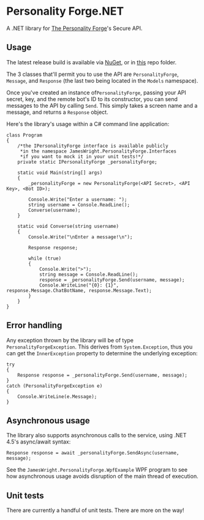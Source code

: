 # Personality Forge.NET

A .NET library for [The Personality Forge](http://www.personalityforge.com/)'s Secure API.

## Usage

The latest release build is available via [NuGet](https://www.nuget.org/packages/JamesWright.PersonalityForge/), or in [this](https://github.com/jamesseanwright/personality-forge-.net/tree/master/JamesWright.PersonalityForge/bin/Release) repo folder.

The 3 classes that'll permit you to use the API are `PersonalityForge`, `Message`, and `Response` (the last two being located in the `Models` namespace).

Once you've created an instance of`PersonalityForge`, passing your API secret, key, and the remote bot's ID to its constructor, you can send messages to the API by calling `Send`. This simply takes a screen name and a message, and returns a `Response` object.

Here's the library's usage within a C# command line application:

    class Program
    {
        /*the IPersonalityForge interface is available publicly
         *in the namespace JamesWright.PersonalityForge.Interfaces
         *if you want to mock it in your unit tests!*/
        private static IPersonalityForge _personalityForge;

        static void Main(string[] args)
        {
            _personalityForge = new PersonalityForge(<API Secret>, <API Key>, <Bot ID>);

            Console.Write("Enter a username: ");
            string username = Console.ReadLine();
            Converse(username);
        }

        static void Converse(string username)
        {
            Console.Write("\nEnter a message!\n");

            Response response;

            while (true)
            {
                Console.Write(">");
                string message = Console.ReadLine();
                response = _personalityForge.Send(username, message);
                Console.WriteLine("{0}: {1}", response.Message.ChatBotName, response.Message.Text);
            }
        }
    }

## Error handling

Any exception thrown by the library will be of type `PersonalityForgeException`. This derives from `System.Exception`, thus you can get the `InnerException` property to determine the underlying exception:

    try
	{
	    Response response = _personalityForge.Send(username, message);
	}
	catch (PersonalityForgeException e)
	{
		Console.WriteLine(e.Message);
	}

## Asynchronous usage

The library also supports asynchronous calls to the service, using .NET 4.5's async/await syntax:

	Response response = await _personalityForge.SendAsync(username, message);

See the `JamesWright.PersonalityForge.WpfExample` WPF program to see how asynchronous usage avoids disruption of the main thread of execution.

## Unit tests

There are currently a handful of unit tests. There are more on the way!
